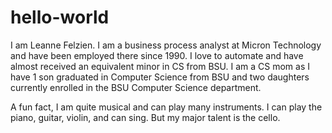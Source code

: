 # hello-world
I am Leanne Felzien. I am a business process analyst at Micron Technology and have been employed there since 1990. I love to automate and have almost received an equivalent minor in CS from BSU. I am a CS mom as I have 1 son graduated in Computer Science from BSU and two daughters currently enrolled in the BSU Computer Science department.

A fun fact, I am quite musical and can play many instruments. I can play the piano, guitar, violin, and can sing. But my major talent is the cello.
